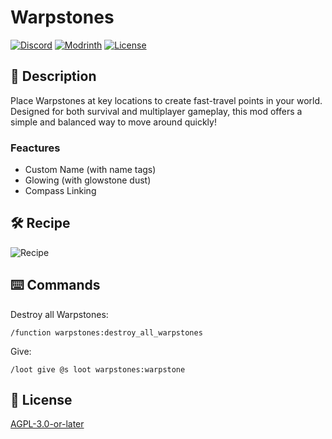 # Warpstones

[![Discord](https://img.shields.io/discord/1327308441324097681?label=discord&color=blue&logo=discord)](https://discord.gg/5UdcDa5xNC)
[![Modrinth](https://img.shields.io/modrinth/dt/warpstones?label=modrinth&logo=modrinth)](https://modrinth.com/datapack/warpstones)
[![License](https://img.shields.io/github/license/lullaby6/data-packs)](https://github.com/lullaby6/data-packs/blob/main/LICENSE)

## 📖 Description

Place Warpstones at key locations to create fast-travel points in your world. Designed for both survival and multiplayer gameplay, this mod offers a simple and balanced way to move around quickly!

### Feactures

- Custom Name (with name tags)
- Glowing (with glowstone dust)
- Compass Linking

## 🛠️ Recipe

![Recipe](https://raw.githubusercontent.com/lullaby6/data-packs/refs/heads/main/warpstones/images/recipe.png)

## ⌨️ Commands

Destroy all Warpstones:

```mcfunction
/function warpstones:destroy_all_warpstones
```

Give:

```mcfunction
/loot give @s loot warpstones:warpstone
```

## 🪪 License

[AGPL-3.0-or-later](https://github.com/lullaby6/data-packs/blob/main/LICENSE)